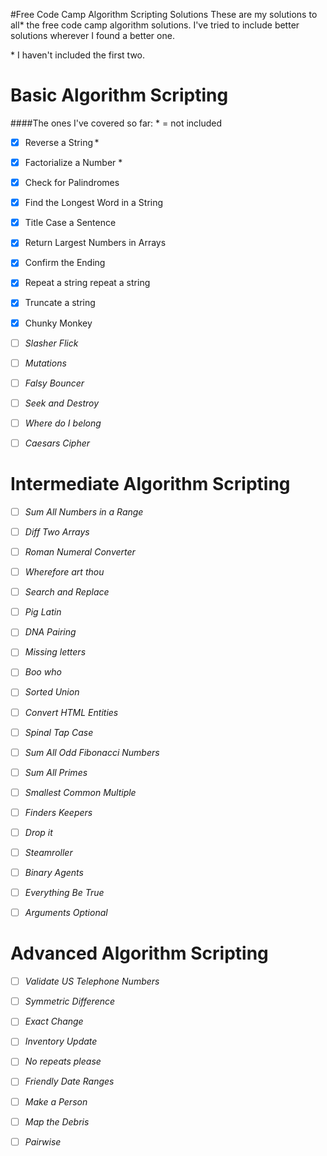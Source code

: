 #Free Code Camp Algorithm Scripting Solutions
These are my solutions to all* the free code camp algorithm solutions.
I've tried to include better solutions wherever I found a better one.

\* I haven't included the first two.

Basic Algorithm Scripting
=========================


####The ones I've covered so far:
\* = not included

- [x] Reverse a String *
   
- [x] Factorialize a Number *
  
- [x] Check for Palindromes 
   
- [x] Find the Longest Word in a String  
   
- [x] Title Case a Sentence 
   
- [x] Return Largest Numbers in Arrays
   
- [x] Confirm the Ending
   
- [x] Repeat a string repeat a string 
   
- [x] Truncate a string 
 
- [x] Chunky Monkey

- [ ] _Slasher Flick_  
 
- [ ] _Mutations_  
   
- [ ] _Falsy Bouncer_ 
   
- [ ] _Seek and Destroy_  
   
- [ ] _Where do I belong_ 
   
- [ ] _Caesars Cipher_  



Intermediate Algorithm Scripting
================================


- [ ] _Sum All Numbers in a Range_

- [ ] _Diff Two Arrays_

- [ ] _Roman Numeral Converter_

- [ ] _Wherefore art thou_

- [ ] _Search and Replace_

- [ ] _Pig Latin_

- [ ] _DNA Pairing_

- [ ] _Missing letters_

- [ ] _Boo who_

- [ ] _Sorted Union_

- [ ] _Convert HTML Entities_

- [ ] _Spinal Tap Case_

- [ ] _Sum All Odd Fibonacci Numbers_

- [ ] _Sum All Primes_

- [ ] _Smallest Common Multiple_

- [ ] _Finders Keepers_

- [ ] _Drop it_

- [ ] _Steamroller_

- [ ] _Binary Agents_

- [ ] _Everything Be True_

- [ ] _Arguments Optional_



Advanced Algorithm Scripting
============================


- [ ] _Validate US Telephone Numbers_ 

- [ ] _Symmetric Difference_

- [ ] _Exact Change_

- [ ] _Inventory Update_

- [ ] _No repeats please_

- [ ] _Friendly Date Ranges_

- [ ] _Make a Person_

- [ ] _Map the Debris_

- [ ] _Pairwise_


